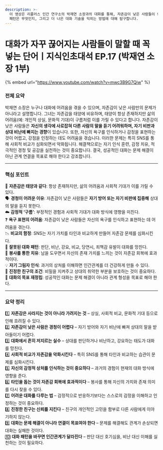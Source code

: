 ```yaml
---
description: >-
  이 영상은 리플러스 인간 연구소의 박재연 소장과의 대화를 통해, 자존감이 낮은 사람들이 왜 대화에서 어려움을 겪는지, 그들의 공통적인 행동
  패턴은 무엇인지, 그리고 더 나은 대화 기술을 익히는 방법에 대해 탐구합니다.
---
```


# 대화가 자꾸 끊어지는 사람들이 말할 때 꼭 넣는 단어ㅣ지식인초대석 EP.17 (박재연 소장 1부)

{% embed url="https://www.youtube.com/watch?v=mwc3B9G7Qiw" %}

### **전체 요약**

박재연 소장은 누구나 대화에 어려움을 겪을 수 있으며, 자존감이 낮은 사람만의 문제가 아니라고 설명합니다. 그녀는 자존감을 태양에 비유하며, 태양이 항상 존재하지만 삶의 어려움(예: 개인적 상실, 문화적 기대)이 구름처럼 이를 가릴 수 있다고 합니다. 자존감이 낮은 사람들은 **자신의 생각에 사로잡혀 다른 사람의 말을 듣기 어려워하며, 자기 비판과 상대 비난에 빠지는 경향**이 있습니다. 또한, 자신의 욕구를 인식하거나 감정을 표현하는 것이 어렵고, 강점을 인정하는 데도 어려움을 겪습니다. 이러한 문제는 특히 SNS를 통해 사회적 비교가 심화되면서 악화됩니다. 해결책으로는 자기 인식 훈련, 감정 치유, 적극적인 경청 및 공감을 실천하는 것이 중요합니다. 결국, 성공적인 대화는 문제 해결이 아닌 관계 연결을 목표로 해야 한다고 강조합니다.

***

### **핵심 포인트**

🔆 **자존감은 태양과 같다**: 항상 존재하지만, 삶의 어려움과 사회적 기대가 이를 가릴 수 있다.\
🗣️ **경청이 어려운 이유**: 자존감이 낮은 사람들은 **자기 방어 또는 자기 비판에 집중해** 상대의 말을 듣지 못한다.\
☁️ **감정적 ‘구름’**: 부정적인 경험과 사회적 기대가 대화 방식에 영향을 미친다.\
❓ **욕구 표현의 어려움**: 자존감이 낮은 사람들은 자신의 욕구를 인식하고 표현하는 데 어려움을 겪는다.\
📉 **비교의 함정**: SNS는 자기 가치를 타인과 비교하게 만들어 자존감 문제를 심화시킨다.\
💬 **잘못된 대화 패턴**: 판단, 비난, 강요, 비교, 당연시, 죄책감 유발이 대화를 망친다.\
🌱 **봉사를 통한 치유**: 남을 도우면서 자신의 존재 가치를 느끼는 것이 자존감 회복에 효과적이다.\
💡 **자기 그림자 인식**: 과거의 상처를 이해하면 인간관계를 더 건강하게 만들 수 있다.\
🤝 **진정한 친구의 조건**: 비밀을 지켜주고 상대의 취약한 부분을 보호하는 것이 중요하다.\
🎯 **대화의 목표 재정립**: 성공적인 대화는 문제 해결이 아니라 관계 형성을 목표로 해야 한다.

***

### **요약 정리**

1️⃣ **자존감은 사라지는 것이 아니라 가려지는 것** – 상실, 사회적 비교, 문화적 기대 등으로 인해 흐려질 수 있다.\
2️⃣ **자존감이 낮은 사람은 경청이 어렵다** – 자기 방어와 자기 비난에 빠져 상대의 말을 받아들이기 어렵다.\
3️⃣ **대화에서 흔히 저지르는 실수** – 상대를 판단하거나 비난하고, 강요하는 태도가 대화를 망친다.\
4️⃣ **사회적 비교가 자존감을 악화시킨다** – 특히 SNS를 통해 타인과 비교하는 습관이 문제를 심화시킨다.\
5️⃣ **자신의 감정적 상처를 인식하는 것이 중요하다** – 과거의 경험이 현재의 대화 방식에 영향을 준다.\
6️⃣ **타인을 돕는 것이 자존감 회복에 효과적이다** – 봉사를 통해 자신의 가치와 존재 의미를 다시 찾을 수 있다.\
7️⃣ **어려운 대화를 다루는 법** – 감정적으로 반응하기보다는 스스로의 감정을 이해하고 인정하는 것이 중요하다.\
8️⃣ **진정한 친구는 신뢰를 지킨다** – 친구의 개인적인 고민을 함부로 다른 사람에게 이야기하지 않는다.\
9️⃣ **대화는 문제 해결이 아니라 연결이 목표여야 한다** – 문제를 해결해도 관계가 손상되면 대화는 실패한 것이다.\
🔟 **대화 패턴을 바꾸면 인간관계가 달라진다** – 판단 대신 호기심을, 비난 대신 이해를 실천하는 것이 필요하다.
